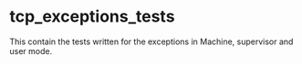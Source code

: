 # tcp_exceptions_tests
This contain the tests written for the exceptions in Machine, supervisor and user mode.

